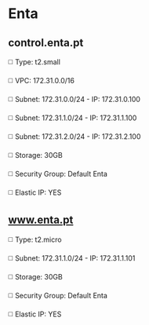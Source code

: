 # Enta
## control.enta.pt
◻️ Type: t2.small

◻️ VPC: 172.31.0.0/16

◻️ Subnet: 172.31.0.0/24 - IP: 172.31.0.100

◻️ Subnet: 172.31.1.0/24 - IP: 172.31.1.100

◻️ Subnet: 172.31.2.0/24 - IP: 172.31.2.100

◻️ Storage: 30GB

◻️ Security Group: Default Enta

◻️ Elastic IP: YES

## www.enta.pt
◻️ Type: t2.micro

◻️ Subnet: 172.31.1.0/24 - IP: 172.31.1.101

◻️ Storage: 30GB

◻️ Security Group: Default Enta

◻️ Elastic IP: YES
